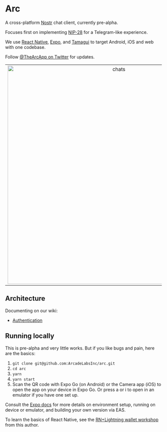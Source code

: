 # Arc

A cross-platform [Nostr](https://github.com/nostr-protocol/nostr) chat client, currently pre-alpha.

Focuses first on implementing [NIP-28](https://github.com/nostr-protocol/nips/blob/master/28.md) for a Telegram-like experience.

We use [React Native](https://reactnative.dev/), [Expo](https://expo.dev/), and [Tamagui](https://tamagui.dev/) to target Android, iOS and web with one codebase.

Follow [@TheArcApp on Twitter](https://twitter.com/TheArcApp) for updates.

|                                                                                                                                           |                                                                                                                                               |                                                                                                                                            |
| :---------------------------------------------------------------------------------------------------------------------------------------: | :-------------------------------------------------------------------------------------------------------------------------------------------: | :----------------------------------------------------------------------------------------------------------------------------------------: |
| <img width="700" alt="chats" src="https://user-images.githubusercontent.com/14167547/209855695-e8597eb9-7850-4904-9e92-1d9f42424a4a.png"> | <img width="700" alt="textinput" src="https://user-images.githubusercontent.com/14167547/209863990-54c869d7-9f2a-4db2-87fc-adc1f9156546.png"> | <img width="700" alt="device" src="https://user-images.githubusercontent.com/14167547/210024319-9af65899-9ec8-4b2c-add0-f4f6fbafb16c.png"> |

## Architecture

Documenting on our wiki:

- [Authentication](https://github.com/ArcadeLabsInc/arc/wiki/Authentication)

## Running locally

This is pre-alpha and very little works. But if you like bugs and pain, here are the basics:

1. `git clone git@github.com:ArcadeLabsInc/arc.git`
2. `cd arc`
3. `yarn`
4. `yarn start`
5. Scan the QR code with Expo Go (on Android) or the Camera app (iOS) to open the app on your device in Expo Go. Or press a or i to open in an emulator if you have one set up.

Consult the [Expo docs](https://docs.expo.dev/) for more details on environment setup, running on device or emulator, and building your own version via EAS.

To learn the basics of React Native, see the [RN+Lightning wallet workshop](https://arcadelabs.co/articles/intro-to-react-native) from this author.
